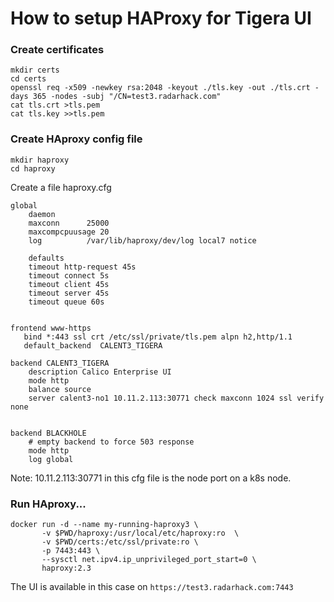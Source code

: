 # How to setup HAProxy for Tigera UI
### Create certificates
```
mkdir certs
cd certs
openssl req -x509 -newkey rsa:2048 -keyout ./tls.key -out ./tls.crt -days 365 -nodes -subj "/CN=test3.radarhack.com"
cat tls.crt >tls.pem
cat tls.key >>tls.pem
```

### Create HAproxy config file

```
mkdir haproxy
cd haproxy
```
Create a file haproxy.cfg
```
global
	daemon
	maxconn      25000
	maxcompcpuusage 20
    log          /var/lib/haproxy/dev/log local7 notice

    defaults
	timeout http-request 45s
	timeout connect 5s
	timeout client 45s
	timeout server 45s
	timeout queue 60s


frontend www-https
   bind *:443 ssl crt /etc/ssl/private/tls.pem alpn h2,http/1.1
   default_backend  CALENT3_TIGERA

backend CALENT3_TIGERA
    description Calico Enterprise UI
    mode http
    balance source
    server calent3-no1 10.11.2.113:30771 check maxconn 1024 ssl verify none


backend BLACKHOLE
	# empty backend to force 503 response
	mode http
	log global
```
Note: 10.11.2.113:30771 in this cfg file is the node port on a k8s node.
### Run HAproxy...
```
docker run -d --name my-running-haproxy3 \
       -v $PWD/haproxy:/usr/local/etc/haproxy:ro  \
       -v $PWD/certs:/etc/ssl/private:ro \
       -p 7443:443 \
       --sysctl net.ipv4.ip_unprivileged_port_start=0 \
       haproxy:2.3
```
The UI is available in this case on `https://test3.radarhack.com:7443`
